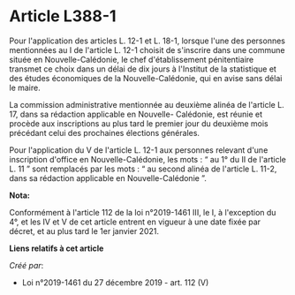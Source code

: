# Article L388-1

Pour l'application des articles L. 12-1 et L. 18-1, lorsque l'une des personnes mentionnées au I de l'article L. 12-1 choisit
de s'inscrire dans une commune située en Nouvelle-Calédonie, le chef d'établissement pénitentiaire transmet ce choix dans un
délai de dix jours à l'Institut de la statistique et des études économiques de la Nouvelle-Calédonie, qui en avise sans délai
le maire.

La commission administrative mentionnée au deuxième alinéa de l'article L. 17, dans sa rédaction applicable en Nouvelle-
Calédonie, est réunie et procède aux inscriptions au plus tard le premier jour du deuxième mois précédant celui des
prochaines élections générales.

Pour l'application du V de l'article L. 12-1 aux personnes relevant d'une inscription d'office en Nouvelle-Calédonie, les
mots : “ au 1° du II de l'article L. 11 ” sont remplacés par les mots : “ au second alinéa de l'article L. 11-2, dans sa
rédaction applicable en Nouvelle-Calédonie ”.

**Nota:**

Conformément à l'article 112 de la loi n°2019-1461 III, le I, à l'exception du 4°, et les IV et V de cet article entrent en
vigueur à une date fixée par décret, et au plus tard le 1er janvier 2021.

**Liens relatifs à cet article**

_Créé par_:

  - Loi n°2019-1461 du 27 décembre 2019 - art. 112 (V)
